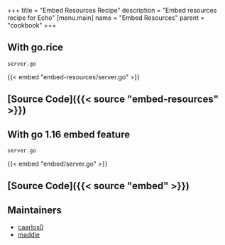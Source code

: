 +++
title = "Embed Resources Recipe"
description = "Embed resources recipe for Echo"
[menu.main]
  name = "Embed Resources"
  parent = "cookbook"
+++

## With go.rice

`server.go`

{{< embed "embed-resources/server.go" >}}

## [Source Code]({{< source "embed-resources" >}})

## With go 1.16 embed feature

`server.go`

{{< embed "embed/server.go" >}}

## [Source Code]({{< source "embed" >}})

## Maintainers

- [caarlos0](https://github.com/caarlos0)
- [maddie](https://github.com/maddie)
